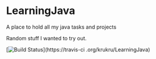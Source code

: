 # LearningJava
A place to hold all my java tasks and projects

Random stuff I wanted to try out.

[![Build Status](https://travis-ci.org/krukru/LearningJava.svg?branch=random/wip)](https://travis-ci
.org/krukru/LearningJava)
